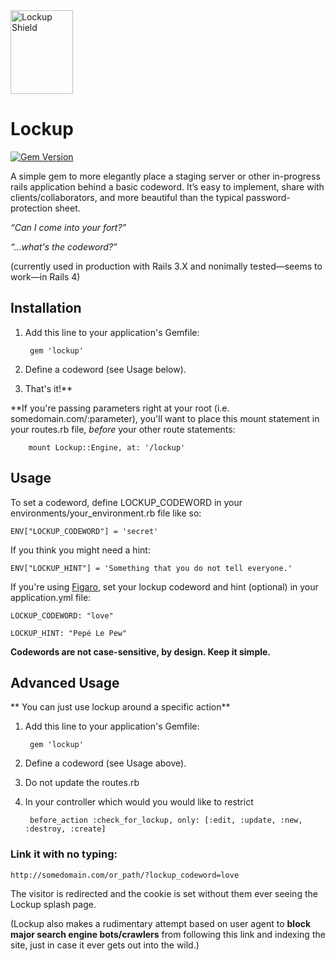 <img src="http://grantblakeman.com/lockup/lockup_mark.png" width="100" height="134" alt="Lockup Shield" />

# Lockup

[![Gem Version](https://badge.fury.io/rb/lockup.png)](http://badge.fury.io/rb/lockup)

A simple gem to more elegantly place a staging server or other in-progress rails application behind a basic codeword. It’s easy to implement, share with clients/collaborators, and more beautiful than the typical password-protection sheet.

_“Can I come into your fort?”_

_“…what's the codeword?”_

(currently used in production with Rails 3.X and nonimally tested—seems to work—in Rails 4)

## Installation

1. Add this line to your application's Gemfile:

        gem 'lockup'
        
2. Define a codeword (see Usage below).

3. That's it!**

  **If you're passing parameters right at your root (i.e. somedomain.com/:parameter), you'll want to place this mount statement in your routes.rb file, _before_ your other route statements:

        mount Lockup::Engine, at: '/lockup'

## Usage

To set a codeword, define LOCKUP_CODEWORD in your environments/your_environment.rb file like so:

    ENV["LOCKUP_CODEWORD"] = 'secret'

If you think you might need a hint:

    ENV["LOCKUP_HINT"] = 'Something that you do not tell everyone.'

If you're using [Figaro](https://github.com/laserlemon/figaro), set your lockup codeword and hint (optional) in your application.yml file:

    LOCKUP_CODEWORD: "love"
    
    LOCKUP_HINT: "Pepé Le Pew"
    
**Codewords are not case-sensitive, by design. Keep it simple.**

## Advanced Usage

** You can just use lockup around a specific action**

1. Add this line to your application's Gemfile:

        gem 'lockup'
        
2. Define a codeword (see Usage above).

3. Do not update the routes.rb

4. In your controller which would you would like to restrict

        before_action :check_for_lockup, only: [:edit, :update, :new, :destroy, :create]

### Link it with no typing:

    http://somedomain.com/or_path/?lockup_codeword=love
    
The visitor is redirected and the cookie is set without them ever seeing the Lockup splash page.

(Lockup also makes a rudimentary attempt based on user agent to **block major search engine bots/crawlers** from following this link and indexing the site, just in case it ever gets out into the wild.)
